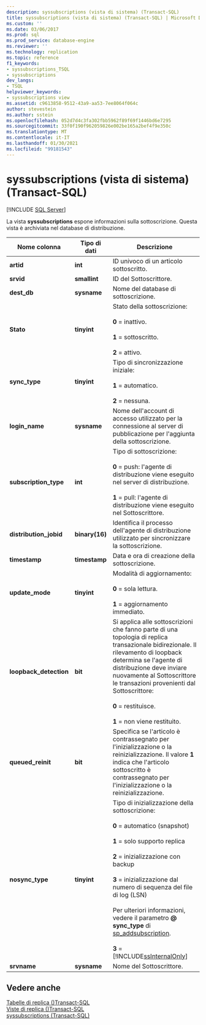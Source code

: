 ```yaml
---
description: syssubscriptions (vista di sistema) (Transact-SQL)
title: syssubscriptions (vista di sistema) (Transact-SQL) | Microsoft Docs
ms.custom: ''
ms.date: 03/06/2017
ms.prod: sql
ms.prod_service: database-engine
ms.reviewer: ''
ms.technology: replication
ms.topic: reference
f1_keywords:
- syssubscriptions_TSQL
- syssubscriptions
dev_langs:
- TSQL
helpviewer_keywords:
- syssubscriptions view
ms.assetid: c9613858-9512-43a9-aa53-7ee8064f064c
author: stevestein
ms.author: sstein
ms.openlocfilehash: 052d7d4c3fa302fbb5962f89f69f1446bd6e7295
ms.sourcegitcommit: 33f0f190f962059826e002be165a2bef4f9e350c
ms.translationtype: MT
ms.contentlocale: it-IT
ms.lasthandoff: 01/30/2021
ms.locfileid: "99181543"
---
```

# <a name="syssubscriptions-system-view-transact-sql"></a>syssubscriptions (vista di sistema) (Transact-SQL)
[!INCLUDE [SQL Server](../../includes/applies-to-version/sqlserver.md)]

  La vista **syssubscriptions** espone informazioni sulla sottoscrizione. Questa vista è archiviata nel database di distribuzione.  
  
|Nome colonna|Tipo di dati|Descrizione|  
|-----------------|---------------|-----------------|  
|**artid**|**int**|ID univoco di un articolo sottoscritto.|  
|**srvid**|**smallint**|ID del Sottoscrittore.|  
|**dest_db**|**sysname**|Nome del database di sottoscrizione.|  
|**Stato**|**tinyint**|Stato della sottoscrizione:<br /><br /> **0** = inattivo.<br /><br /> **1** = sottoscritto.<br /><br /> **2** = attivo.|  
|**sync_type**|**tinyint**|Tipo di sincronizzazione iniziale:<br /><br /> **1** = automatico.<br /><br /> **2** = nessuna.|  
|**login_name**|**sysname**|Nome dell'account di accesso utilizzato per la connessione al server di pubblicazione per l'aggiunta della sottoscrizione.|  
|**subscription_type**|**int**|Tipo di sottoscrizione:<br /><br /> **0** = push: l'agente di distribuzione viene eseguito nel server di distribuzione.<br /><br /> **1** = pull: l'agente di distribuzione viene eseguito nel Sottoscrittore.|  
|**distribution_jobid**|**binary(16)**|Identifica il processo dell'agente di distribuzione utilizzato per sincronizzare la sottoscrizione.|  
|**timestamp**|**timestamp**|Data e ora di creazione della sottoscrizione.|  
|**update_mode**|**tinyint**|Modalità di aggiornamento:<br /><br /> **0** = sola lettura.<br /><br /> **1** = aggiornamento immediato.|  
|**loopback_detection**|**bit**|Si applica alle sottoscrizioni che fanno parte di una topologia di replica transazionale bidirezionale. Il rilevamento di loopback determina se l'agente di distribuzione deve inviare nuovamente al Sottoscrittore le transazioni provenienti dal Sottoscrittore:<br /><br /> **0** = restituisce.<br /><br /> **1** = non viene restituito.|  
|**queued_reinit**|**bit**|Specifica se l'articolo è contrassegnato per l'inizializzazione o la reinizializzazione. Il valore **1** indica che l'articolo sottoscritto è contrassegnato per l'inizializzazione o la reinizializzazione.|  
|**nosync_type**|**tinyint**|Tipo di inizializzazione della sottoscrizione:<br /><br /> **0** = automatico (snapshot)<br /><br /> **1** = solo supporto replica<br /><br /> **2** = inizializzazione con backup<br /><br /> **3** = inizializzazione dal numero di sequenza del file di log (LSN)<br /><br /> Per ulteriori informazioni, vedere il parametro **\@ sync_type** di [sp_addsubscription](../../relational-databases/system-stored-procedures/sp-addsubscription-transact-sql.md).<br /><br /> **3** = [!INCLUDE[ssInternalOnly](../../includes/ssinternalonly-md.md)]|  
|**srvname**|**sysname**|Nome del Sottoscrittore.|  
  
## <a name="see-also"></a>Vedere anche  
 [Tabelle di replica &#40;&#41;Transact-SQL ](../../relational-databases/system-tables/replication-tables-transact-sql.md)   
 [Viste di replica &#40;&#41;Transact-SQL ](../../relational-databases/system-views/replication-views-transact-sql.md)   
 [syssubscriptions &#40;Transact-SQL&#41;](../../relational-databases/system-tables/syssubscriptions-transact-sql.md)  
  
  
